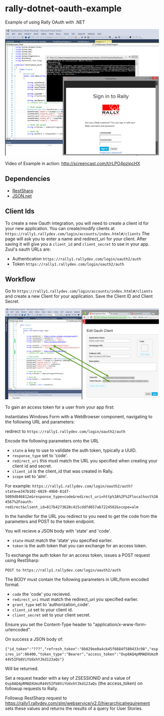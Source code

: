 rally-dotnet-oauth-example
====================

Example of using Rally OAuth with .NET

![App Screenshot](https://raw.githubusercontent.com/markwilliams970/rally-dotnet-oauth-example/master/img/screenshot2.png)

Video of Example in action:
http://screencast.com/t/rLPO4pzipcHX

## Dependencies
- [RestSharp](https://github.com/restsharp/RestSharp "RestSharp")
- [JSON.net](http://james.newtonking.com/json "JSON.net")


## Client Ids
To create a new Oauth integration, you will need to create a client id for your new application. You can create/modify clients at `https://rally1.rallydev.com/login/accounts/index.html#/clients`  The page will ask you to enter a name and redirect_uri for your client. After saving it will give you a `client_id` and `client_secret` to use in your app. Zuul's oauth URLs are:

* Authentication `https://rally1.rallydev.com/login/oauth2/auth`
* Token `https://rally1.rallydev.com/login/oauth2/auth`

## Workflow 

Go to `https://rally1.rallydev.com/login/accounts/index.html#/clients` and create a new Client for your application. Save the Client ID and Client Secret.

![ClientID_ClientSecret](https://raw.githubusercontent.com/markwilliams970/rally-dotnet-oauth-example/master/img/screenshot1.png)

To gain an access token for a user from your app first:

Instantiates Windows Form with a WebBrowser component, navigating to the following URL and parameters:

redirect to `https://rally1.rallydev.com/login/oauth2/auth`

Encode the following parameters onto the URL

* `state` a key to use to validate the auth token, typically a UUID. 
* `response_type` set to 'code'.
* `redirect_uri` this must match the URL you specified when creating your client id and secret. 
* `client_id` is the client_id that was created in Rally. 
* `scope` set to 'alm'.

For example: `https://rally1.rallydev.com/login/oauth2/auth?state=e347b102-6029-49b0-81d7-5089d846812e&response_type=code&redirect_uri=http%3A%2F%2Flocalhost%3A4567%2Foauth-redirect&client_id=817b4273628c415cddfd657ab7224582&scope=alm`

In the handler for the URL you redirect to you need to get the code from the parameters and POST to the token endpoint. 

You will recieve a JSON body with 'state' and 'code'. 

* `state` must match the 'state' you specified earlier.
* `token` is the auth token that you can exchange for an access token. 

To exchange the auth token for an access token, issues a POST request using RestSharp:

`POST to https://rally1.rallydev.com/login/oauth2/auth`

The BODY must contain the following parameters in URL/form encoded format.

* `code` the 'code' you recieved.
* `redirect_uri` must match the redirect_uri you specified earlier.
* `grant_type` set to 'authorization_code'.
* `client_id` set to your client id.
* `client_secret` set to your client secret.

Ensure you set the Content-Type header to "application/x-www-form-urlencoded".

On success a JSON body of: 

`{"id_token":"???","refresh_token":"8b829ee0a4cb45f6884f580433c98","expires_in":86400,"token_type":"Bearer","access_token":"Ovp8AQ4pRMADXUmzR44V5IFb8ViYUdxhYJkd123aQs"}`

Will be returned.

Set a request header with a key of ZSESSIONID and a value of `Ovp8AQ4pRMADXUmzR44V5IFb8ViYUdxhYJkd123aQs` (the access_token) on followup requests to Rally.

Followup RestSharp request to https://rally1.rallydev.com/slm/webservice/v2.0/hierarchicalrequirement sets these values and returns the results of a query for User Stories.
